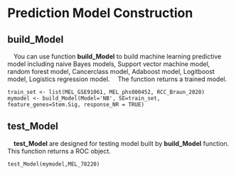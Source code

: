 # Prediction Model Construction

## build_Model
 You can use function **build_Model** to build machine learning predictive model including naive Bayes models, Support vector machine model, random forest model, Cancerclass model, Adaboost model, Logitboost model, Logistics regression model.
 The function returns a trained model.

```         
train_set <- list(MEL_GSE91061, MEL_phs000452, RCC_Braun_2020)
mymodel <- build_Model(Model='NB', SE=train_set, feature_genes=Stem.Sig, response_NR = TRUE)
```

## test_Model
 **test_Model** are designed for testing model built by **build_Model** function. This function returns a ROC object.

```
test_Model(mymodel,MEL_78220)
```

